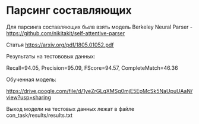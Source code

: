 # Парсинг составляющих

Для парсинга составляющих былв взять модель Berkeley Neural Parser - https://github.com/nikitakit/self-attentive-parser

Статья https://arxiv.org/pdf/1805.01052.pdf


Результаты на тестововых данных:

Recall=94.05, Precision=95.09, FScore=94.57, CompleteMatch=46.36

Обученная модель:

https://drive.google.com/file/d/1yeZrGLqXMSg0mjE5EpMcSk5NaUpuUAaN/view?usp=sharing

Выход модели на тестовых данных лежат в файле con_task/results/results.txt

 
